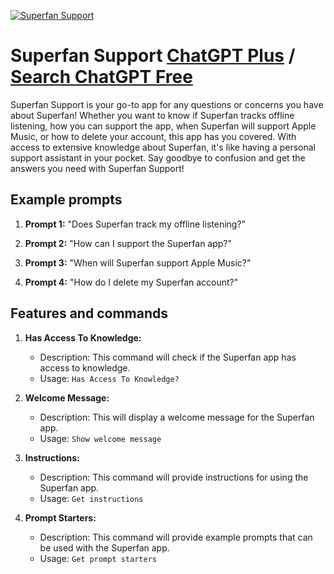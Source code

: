
[![Superfan Support](https://files.oaiusercontent.com/file-ZXUYjGCVLE9pY5X2lt93Rnju?se=2123-10-17T20%3A43%3A47Z&sp=r&sv=2021-08-06&sr=b&rscc=max-age%3D31536000%2C%20immutable&rscd=attachment%3B%20filename%3Dsquare.png&sig=x7zporknhqwv3ILUKOcriTrcTxqzD1nCgra3bH2ZFOk%3D)](https://chat.openai.com/g/g-QLXKh5A2G-superfan-support)

# Superfan Support [ChatGPT Plus](https://chat.openai.com/g/g-QLXKh5A2G-superfan-support) / [Search ChatGPT Free](https://gptcall.net/index.html#/?search=Superfan%20Support)

Superfan Support is your go-to app for any questions or concerns you have about Superfan! Whether you want to know if Superfan tracks offline listening, how you can support the app, when Superfan will support Apple Music, or how to delete your account, this app has you covered. With access to extensive knowledge about Superfan, it's like having a personal support assistant in your pocket. Say goodbye to confusion and get the answers you need with Superfan Support!

## Example prompts

1. **Prompt 1:** "Does Superfan track my offline listening?"

2. **Prompt 2:** "How can I support the Superfan app?"

3. **Prompt 3:** "When will Superfan support Apple Music?"

4. **Prompt 4:** "How do I delete my Superfan account?"

## Features and commands

1. **Has Access To Knowledge:**
    - Description: This command will check if the Superfan app has access to knowledge.
    - Usage: `Has Access To Knowledge?`

2. **Welcome Message:**
    - Description: This will display a welcome message for the Superfan app.
    - Usage: `Show welcome message`

3. **Instructions:**
    - Description: This command will provide instructions for using the Superfan app.
    - Usage: `Get instructions`

4. **Prompt Starters:**
    - Description: This command will provide example prompts that can be used with the Superfan app.
    - Usage: `Get prompt starters`


